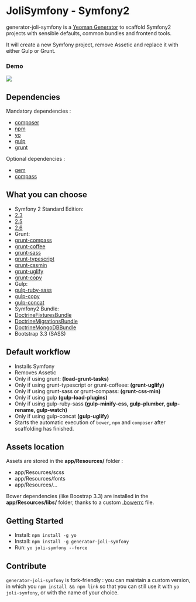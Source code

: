 JoliSymfony - Symfony2
=====================

generator-joli-symfony is a [Yeoman Generator](http://yeoman.io/generators/) to scaffold Symfony2 projects with sensible defaults, common bundles and frontend tools.

It will create a new Symfony project, remove Assetic and replace it with either Gulp or Grunt.

### Demo

![](http://i.imgur.com/idCv3zq.gif)

## Dependencies

Mandatory dependencies :

- [composer](https://getcomposer.org/download/)
- [npm](http://nodejs.org/)
- [yo](http://yeoman.io/)
- [gulp](https://github.com/gulpjs/gulp/blob/master/docs/getting-started.md#getting-started)
- [grunt](http://gruntjs.com/getting-started)

Optional dependencies :

- [gem](https://www.ruby-lang.org/en/downloads/)
- [compass](http://compass-style.org/install/)


## What you can choose

* Symfony 2 Standard Edition:
 * [2.3](https://github.com/symfony/symfony-standard/tree/2.3)
 * [2.5](https://github.com/symfony/symfony-standard/tree/2.5)
 * [2.6](https://github.com/symfony/symfony-standard/tree/2.6)
* Grunt:
 * [grunt-compass](https://github.com/gruntjs/grunt-contrib-compass)
 * [grunt-coffee](https://github.com/gruntjs/grunt-contrib-coffee)
 * [grunt-sass](https://github.com/gruntjs/grunt-contrib-sass)
 * [grunt-typescript](https://github.com/k-maru/grunt-typescript)
 * [grunt-cssmin](https://github.com/gruntjs/grunt-contrib-cssmin)
 * [grunt-uglify](https://github.com/gruntjs/grunt-contrib-uglify)
 * [grunt-copy](https://github.com/gruntjs/grunt-contrib-copy)
* Gulp:
 * [gulp-ruby-sass](https://github.com/sindresorhus/gulp-ruby-sass)
 * [gulp-copy](https://github.com/klaascuvelier/gulp-copy)
 * [gulp-concat](https://github.com/wearefractal/gulp-concat)
* Symfony2 Bundle:
 * [DoctrineFixturesBundle](https://github.com/doctrine/DoctrineFixturesBundle)
 * [DoctrineMigrationsBundle](https://github.com/doctrine/DoctrineMigrationsBundle)
 * [DoctrineMongoDBBundle](https://github.com/doctrine/DoctrineMongoDBBundle)
* Bootstrap 3.3 (SASS)

## Default workflow 

* Installs Symfony
* Removes Assetic
 * Only if using grunt: **(load-grunt-tasks)**
 * Only if using grunt-typescript or grunt-coffeee: **(grunt-uglify)**
 * Only if using grunt-sass or grunt-compass: **(grunt-css-min)**
 * Only if using gulp **(gulp-load-plugins)**
 * Only if using gulp-ruby-sass **(gulp-minify-css, gulp-plumber, gulp-rename, gulp-watch)**
 * Only if using gulp-concat **(gulp-uglify)**
* Starts the automatic execution of `bower`, `npm` and `composer` after scaffolding has finished.

## Assets location

Assets are stored in the **app/Resources/** folder :

* app/Resources/scss
* app/Resources/fonts
* app/Resources/...

Bower dependencies (like Boostrap 3.3) are installed in the **app/Resources/libs/** folder, thanks to a custom [.bowerrc](http://bower.io/docs/config/#bowerrc-specification) file.


## Getting Started

- Install: `npm install -g yo`
- Install: `npm install -g generator-joli-symfony`
- Run: `yo joli-symfony --force`

## Contribute

`generator-joli-symfony` is fork-friendly : you can maintain a custom version, in which you `npm install && npm link` so that you can still use it with `yo joli-symfony`, or with the name of your choice.
